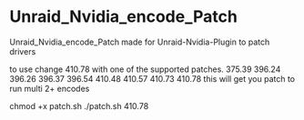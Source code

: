 # Unraid_Nvidia_encode_Patch
Unraid_Nvidia_encode_Patch made for Unraid-Nvidia-Plugin to patch drivers

to use change 410.78 with one of the supported patches.
375.39 396.24 396.26 396.37 396.54 410.48 410.57 410.73 410.78 
this will get you patch to run multi 2+ encodes

chmod +x patch.sh
./patch.sh 410.78

